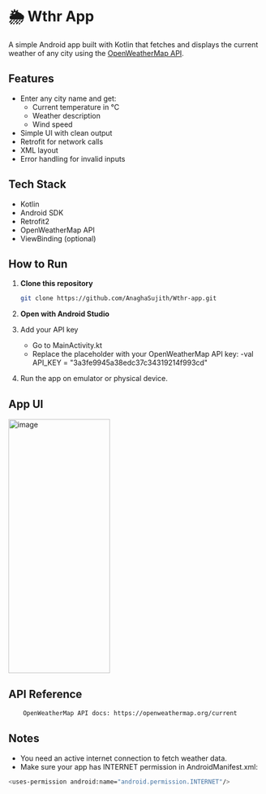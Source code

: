 # 🌦 Wthr App

A simple Android app built with Kotlin that fetches and displays the current weather of any city using the [OpenWeatherMap API](https://openweathermap.org/).

##  Features

- Enter any city name and get:
  - Current temperature in °C
  - Weather description
  - Wind speed
- Simple UI with clean output
- Retrofit for network calls
- XML layout
- Error handling for invalid inputs

##  Tech Stack

- Kotlin
- Android SDK
- Retrofit2
- OpenWeatherMap API
- ViewBinding (optional)


##  How to Run

1. **Clone this repository**  
   ```bash
   git clone https://github.com/AnaghaSujith/Wthr-app.git
2. **Open with Android Studio**
3. Add your API key

    - Go to MainActivity.kt
    - Replace the placeholder with your OpenWeatherMap API key:
      -val API_KEY = "3a3fe9945a38edc37c34319214f993cd"
4. Run the app on emulator or physical device.

## App UI
<img width="200" height="500" alt="image" src="https://github.com/user-attachments/assets/0389e0c2-4485-420f-b7d0-a995b2192439" />


##  API Reference
```bash
    OpenWeatherMap API docs: https://openweathermap.org/current
```
##  Notes

- You need an active internet connection to fetch weather data.
- Make sure your app has INTERNET permission in AndroidManifest.xml:
```bash
<uses-permission android:name="android.permission.INTERNET"/>
```
